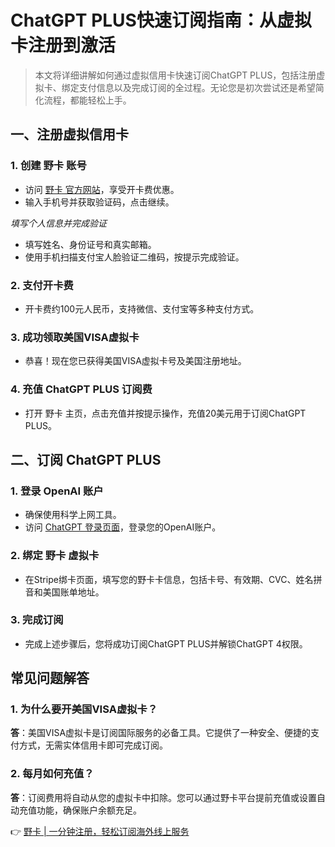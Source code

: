 # ChatGPT PLUS快速订阅指南：从虚拟卡注册到激活

> 本文将详细讲解如何通过虚拟信用卡快速订阅ChatGPT PLUS，包括注册虚拟卡、绑定支付信息以及完成订阅的全过程。无论您是初次尝试还是希望简化流程，都能轻松上手。

## 一、注册虚拟信用卡

### 1. 创建 野卡 账号
- 访问 [野卡 官方网站](https://bbtdd.com/yeka)，享受开卡费优惠。
- 输入手机号并获取验证码，点击继续。

  
*填写个人信息并完成验证*

- 填写姓名、身份证号和真实邮箱。
- 使用手机扫描支付宝人脸验证二维码，按提示完成验证。

### 2. 支付开卡费
- 开卡费约100元人民币，支持微信、支付宝等多种支付方式。

### 3. 成功领取美国VISA虚拟卡
- 恭喜！现在您已获得美国VISA虚拟卡号及美国注册地址。



### 4. 充值 ChatGPT PLUS 订阅费
- 打开 野卡 主页，点击充值并按提示操作，充值20美元用于订阅ChatGPT PLUS。

## 二、订阅 ChatGPT PLUS

### 1. 登录 OpenAI 账户
- 确保使用科学上网工具。
- 访问 [ChatGPT 登录页面](https://chat.openai.com/)，登录您的OpenAI账户。

### 2. 绑定 野卡 虚拟卡
- 在Stripe绑卡页面，填写您的野卡卡信息，包括卡号、有效期、CVC、姓名拼音和美国账单地址。

### 3. 完成订阅
- 完成上述步骤后，您将成功订阅ChatGPT PLUS并解锁ChatGPT 4权限。

## 常见问题解答

### 1. 为什么要开美国VISA虚拟卡？
**答**：美国VISA虚拟卡是订阅国际服务的必备工具。它提供了一种安全、便捷的支付方式，无需实体信用卡即可完成订阅。

### 2. 每月如何充值？
**答**：订阅费用将自动从您的虚拟卡中扣除。您可以通过野卡平台提前充值或设置自动充值功能，确保账户余额充足。

👉 [野卡 | 一分钟注册，轻松订阅海外线上服务](https://bbtdd.com/yeka)